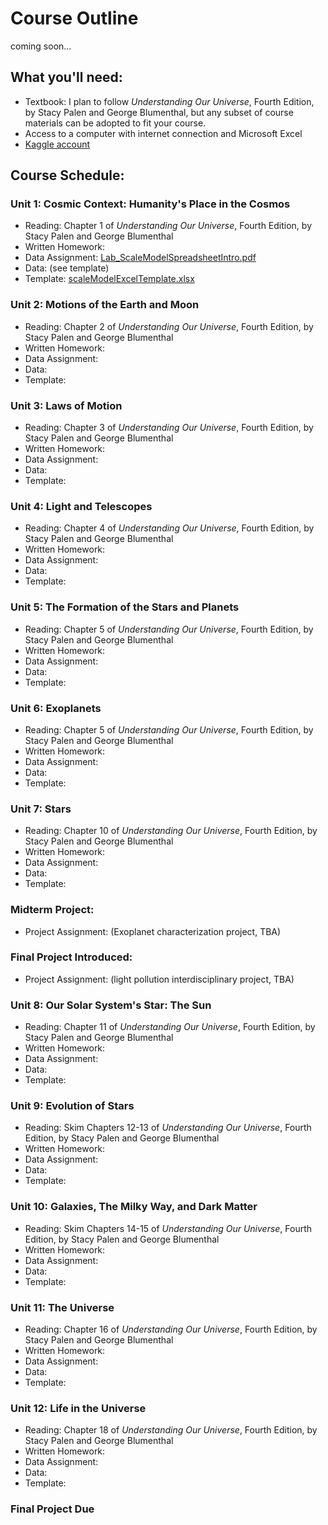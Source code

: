 # Course Outline

coming soon...

## What you'll need:
- Textbook:  I plan to follow *Understanding Our Universe*, Fourth Edition, by Stacy Palen and George Blumenthal, but any subset of course materials can be adopted to fit your course.
- Access to a computer with internet connection and Microsoft Excel
- [Kaggle account](https://www.kaggle.com)

## Course Schedule:

### Unit 1:  Cosmic Context:  Humanity's Place in the Cosmos
- Reading: Chapter 1 of *Understanding Our Universe*, Fourth Edition, by Stacy Palen and George Blumenthal
- Written Homework: 
- Data Assignment: [Lab_ScaleModelSpreadsheetIntro.pdf](/Labs/ScaleModelExcelTutorial/Lab_ScaleModelSpreadsheetIntro.pdf)
- Data: (see template)
- Template: [scaleModelExcelTemplate.xlsx](/Labs/ScaleModelExcelTutorial/scaleModelExcelTemplate.xlsx)


### Unit 2:  Motions of the Earth and Moon
- Reading: Chapter 2 of *Understanding Our Universe*, Fourth Edition, by Stacy Palen and George Blumenthal
- Written Homework: 
- Data Assignment: 
- Data: 
- Template:


### Unit 3:  Laws of Motion
- Reading: Chapter 3 of *Understanding Our Universe*, Fourth Edition, by Stacy Palen and George Blumenthal
- Written Homework: 
- Data Assignment: 
- Data: 
- Template: 


### Unit 4:  Light and Telescopes
- Reading: Chapter 4 of *Understanding Our Universe*, Fourth Edition, by Stacy Palen and George Blumenthal
- Written Homework: 
- Data Assignment: 
- Data: 
- Template:
  

### Unit 5:  The Formation of the Stars and Planets
- Reading: Chapter 5 of *Understanding Our Universe*, Fourth Edition, by Stacy Palen and George Blumenthal
- Written Homework: 
- Data Assignment: 
- Data: 
- Template:


### Unit 6:  Exoplanets
- Reading: Chapter 5 of *Understanding Our Universe*, Fourth Edition, by Stacy Palen and George Blumenthal
- Written Homework: 
- Data Assignment: 
- Data: 
- Template:


### Unit 7:  Stars
- Reading: Chapter 10 of *Understanding Our Universe*, Fourth Edition, by Stacy Palen and George Blumenthal
- Written Homework: 
- Data Assignment: 
- Data: 
- Template:

### Midterm Project:
- Project Assignment: (Exoplanet characterization project, TBA)


### Final Project Introduced:
- Project Assignment: (light pollution interdisciplinary project, TBA)


### Unit 8:  Our Solar System's Star: The Sun
- Reading: Chapter 11 of *Understanding Our Universe*, Fourth Edition, by Stacy Palen and George Blumenthal
- Written Homework: 
- Data Assignment: 
- Data: 
- Template: 


### Unit 9:  Evolution of Stars
- Reading: Skim Chapters 12-13 of *Understanding Our Universe*, Fourth Edition, by Stacy Palen and George Blumenthal
- Written Homework: 
- Data Assignment: 
- Data: 
- Template: 


### Unit 10:  Galaxies, The Milky Way, and Dark Matter
- Reading: Skim Chapters 14-15 of *Understanding Our Universe*, Fourth Edition, by Stacy Palen and George Blumenthal
- Written Homework: 
- Data Assignment: 
- Data: 
- Template:


### Unit 11:  The Universe
- Reading: Chapter 16 of *Understanding Our Universe*, Fourth Edition, by Stacy Palen and George Blumenthal
- Written Homework: 
- Data Assignment: 
- Data: 
- Template:


### Unit 12:  Life in the Universe
- Reading: Chapter 18 of *Understanding Our Universe*, Fourth Edition, by Stacy Palen and George Blumenthal
- Written Homework: 
- Data Assignment: 
- Data: 
- Template:


### Final Project Due
